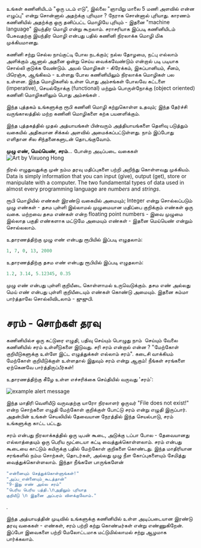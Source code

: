 
உங்கள் கணினியிடம் "ஒரு படம் எடு", இல்லை "ஞாயிறு மாலை 5 மணி அளவில் என்ன எழுப்பு" என்று சொன்னால் அதற்க்கு புரியுமா ? நேராக சொன்னால் புரியாது. காரணம் கணினியில் அதற்க்கு ஒரு தனிப்பட்ட மொழியே புரியும் - இதனை "machine language" இயந்திர மொழி என்று கூறலாம். சராசரியாக இப்படி கணினியிடம் பேசுவதற்கு இயந்திர மொழி என்பது பதில் கணினி நிரலாக்க மொழி மிக முக்கியமானது.

கணினி சற்று செல்ல நாய்குட்டி போல நடக்கும்; நல்ல தோழமை, நட்பு எல்லாம் அளிக்கும் ஆனால் அதனை ஒன்று செய்ய வைக்கவேண்டும் என்றால் படி படியாக சொல்லி குடுக்க வேண்டும். அயல் மொழிகள் - கிரேக்கம், இசுப்பானியம், சீனம், பிரெஞ்சு, ஆங்கிலம் - உள்ளது போல கணினியிலும் நிரலாக்க மொழிகள் பல உள்ளன. இந்த மொழிகளில் உள்ள பொது அம்சங்கள் போலவே கட்டளை (imperative), செயல்நோக்கு (functional) மற்றும் பொருள்நோக்கு (object oriented) கணினி மொழிகளிலும் பொது அம்சங்கள் .

இந்த புத்தகம் உங்களுக்கு ரூபி கணினி மொழி கற்றுகொள்ள உதவும்; இந்த தேர்ச்சி வருங்காலத்தில் மற்ற கணினி மொழிகளை கற்க பயனளிக்கும்.

இந்த புத்தகத்தில் முதல் அத்யாயங்கள் பின்வரும் அத்தியாயங்களை தெளிவு படுத்தும் வகையில் அதிகமான சிக்கல் அளவில் அமைக்கப்பட்டுள்ளது. நாம் இப்போது எளிதான சில சிந்தனைகளுடன் தொடங்குவோம்.

__முழு எண், மெய்யெண், சரம்__... போன்ற அடிப்படை வகைகள்
![Art by Vixuong Hong](http://rubykin.com/images/rootbeer_float.png)

நிரல் எழுதுவதுக்கு முன் நம்ம தரவு மதிப்புகளை பற்றி அறிந்து கொள்ளவது முக்கியம். Data is simply information that you can input (give), output (get), store or manipulate with a computer. The two fundamental types of data used in almost every programming language are _numbers_ and _strings_.

ரூபி மொழியில் எண்கள் இரண்டு வகையில் அமையும்; Integer என்று சொல்லப்படும் முழு எண்கள் - தசம புள்ளி இல்லாமல் முழுமையான மதிப்பை குறிக்கும் எண்கள் ஒரு வகை. மற்றவை தசம எண்கள் என்ற floating point numbers - இவை முழுமை இல்லாத பகுதி எண்களாக மட்டுமே அமையும் எண்கள் - இதனை மெய்யெண் என்றும் சொல்லலாம்.

உதாரணத்திற்கு முழு எண் என்பது ரூபியில் இப்படி எழுதலாம்:

  ```ruby
  1, 7, 0, 13, 2000
  ```

உதாரணத்திற்கு தசம எண் என்பது ரூபியில் இப்படி எழுதலாம்:

  ```ruby
  1.2, 3.14, 5.12345, 0.35
  ```
முழு எண் என்பது புள்ளி குறியீடை கொள்ளாமல் உருவெடுக்கும். தசம எண் அல்லது மெய் எண் என்பது புள்ளி குறியீடையும் எண்கள் கொண்டு அமையும். இதனை சும்மா பார்த்தாலே சொல்லிவிடலாம் - ஜுஜுபி.

சரம் - சொற்கள் தரவு
==
கணினியில்ச ஒரு கட்டுரை எழுதி, பதிவு செய்யும் பொழுது நாம்  செய்யும் வேலை கணினியில் சரம் உள்ளீடுகளை  இடுவது. சரி சரம் என்றால் என்ன ? "மேற்கோள் குறியீடுகளுக்கு உள்ளே இட்ட எழுத்துக்கள் எல்லாம் சரம்". கடைசி வாக்கியம் மேற்கோள் குறியீடுக்குள் உள்ளதால் இதுவும் சரம் என்று ஆகும்! நீங்கள் சரங்களை ஏற்கெனவே பார்த்திருப்பீர்கள்!

உதாரணத்திற்கு கீழே உள்ள எச்சரிக்கை செய்தியில் வருவது 'சரம்':

![example alert message](http://rubykin.com/images/alert_message.png)

இந்த மாதிரி வெளியீடு வருவதற்கு யாரோ நிரலாளர் ஒருவர்  "File does not exist!" என்ற சொற்களை எழுதி மேற்கோள் குறிக்குள் போட்டு சரம் என்று எழுதி இருப்பார். அதன்பின் உங்கள் செயலியில் தேவையான நேரத்தில் இந்த செயல்பாடு, சரம் உங்களுக்கு காட்ட பட்டது.

சரம் என்பது நிரலாக்கத்தில் ஒரு டிபன் கூடை, அடுக்கு டப்பா போல - தேவையானது எல்லாத்தையும் ஒரு பெரிய மூட்டையா கட்டி வைத்துக்கொள்ளலாம். சரம் என்பது கூடையை காட்டும் கயிருக்கு பதில் மேற்கோள் குறிகளை கொண்டது. இந்த மாதிரியான சரங்களில் நம்ம சொற்கள், தொடர்கள், அல்லது முழு நீள கோப்புகளையும் சேமித்து வைத்துக்கொள்ளலாம். இந்தா நீங்களே பாருங்களேன்

```ruby
"என்னையும் செத்துக்கொள்ளுங்கள்!"
"அப்ப_என்னையும்_கூடத்தான்"
"9-இது எண் அல்ல சரம்"
"பெரிய பெரிய பத்தி.\nஅதிலும் புரியாத 
குறியீடு \n இதனை அப்பரம் விளக்குவோம்."
```

.

இந்த அத்யாயத்தின் முடிவில் உங்களுக்கு கணினியில் உள்ள அடிப்படையான இரண்டு தரவு வகைகள் - எண்கள், சரம் பற்றி கற்று கொண்டீர்கள் என்று எண்ணுகிறேன். இப்போ இவைகளை பற்றி மேலோட்டமாக மட்டுமில்லாமல் சற்று ஆழமாக பார்க்கலாம்.
<div style="height:30px;"></div>
